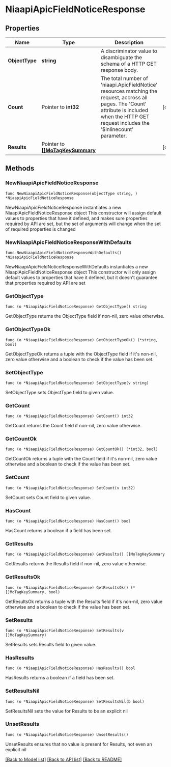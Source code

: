 # NiaapiApicFieldNoticeResponse

## Properties

Name | Type | Description | Notes
------------ | ------------- | ------------- | -------------
**ObjectType** | **string** | A discriminator value to disambiguate the schema of a HTTP GET response body. | 
**Count** | Pointer to **int32** | The total number of &#39;niaapi.ApicFieldNotice&#39; resources matching the request, accross all pages. The &#39;Count&#39; attribute is included when the HTTP GET request includes the &#39;$inlinecount&#39; parameter. | [optional] 
**Results** | Pointer to [**[]MoTagKeySummary**](MoTagKeySummary.md) |  | [optional] 

## Methods

### NewNiaapiApicFieldNoticeResponse

`func NewNiaapiApicFieldNoticeResponse(objectType string, ) *NiaapiApicFieldNoticeResponse`

NewNiaapiApicFieldNoticeResponse instantiates a new NiaapiApicFieldNoticeResponse object
This constructor will assign default values to properties that have it defined,
and makes sure properties required by API are set, but the set of arguments
will change when the set of required properties is changed

### NewNiaapiApicFieldNoticeResponseWithDefaults

`func NewNiaapiApicFieldNoticeResponseWithDefaults() *NiaapiApicFieldNoticeResponse`

NewNiaapiApicFieldNoticeResponseWithDefaults instantiates a new NiaapiApicFieldNoticeResponse object
This constructor will only assign default values to properties that have it defined,
but it doesn't guarantee that properties required by API are set

### GetObjectType

`func (o *NiaapiApicFieldNoticeResponse) GetObjectType() string`

GetObjectType returns the ObjectType field if non-nil, zero value otherwise.

### GetObjectTypeOk

`func (o *NiaapiApicFieldNoticeResponse) GetObjectTypeOk() (*string, bool)`

GetObjectTypeOk returns a tuple with the ObjectType field if it's non-nil, zero value otherwise
and a boolean to check if the value has been set.

### SetObjectType

`func (o *NiaapiApicFieldNoticeResponse) SetObjectType(v string)`

SetObjectType sets ObjectType field to given value.


### GetCount

`func (o *NiaapiApicFieldNoticeResponse) GetCount() int32`

GetCount returns the Count field if non-nil, zero value otherwise.

### GetCountOk

`func (o *NiaapiApicFieldNoticeResponse) GetCountOk() (*int32, bool)`

GetCountOk returns a tuple with the Count field if it's non-nil, zero value otherwise
and a boolean to check if the value has been set.

### SetCount

`func (o *NiaapiApicFieldNoticeResponse) SetCount(v int32)`

SetCount sets Count field to given value.

### HasCount

`func (o *NiaapiApicFieldNoticeResponse) HasCount() bool`

HasCount returns a boolean if a field has been set.

### GetResults

`func (o *NiaapiApicFieldNoticeResponse) GetResults() []MoTagKeySummary`

GetResults returns the Results field if non-nil, zero value otherwise.

### GetResultsOk

`func (o *NiaapiApicFieldNoticeResponse) GetResultsOk() (*[]MoTagKeySummary, bool)`

GetResultsOk returns a tuple with the Results field if it's non-nil, zero value otherwise
and a boolean to check if the value has been set.

### SetResults

`func (o *NiaapiApicFieldNoticeResponse) SetResults(v []MoTagKeySummary)`

SetResults sets Results field to given value.

### HasResults

`func (o *NiaapiApicFieldNoticeResponse) HasResults() bool`

HasResults returns a boolean if a field has been set.

### SetResultsNil

`func (o *NiaapiApicFieldNoticeResponse) SetResultsNil(b bool)`

 SetResultsNil sets the value for Results to be an explicit nil

### UnsetResults
`func (o *NiaapiApicFieldNoticeResponse) UnsetResults()`

UnsetResults ensures that no value is present for Results, not even an explicit nil

[[Back to Model list]](../README.md#documentation-for-models) [[Back to API list]](../README.md#documentation-for-api-endpoints) [[Back to README]](../README.md)


